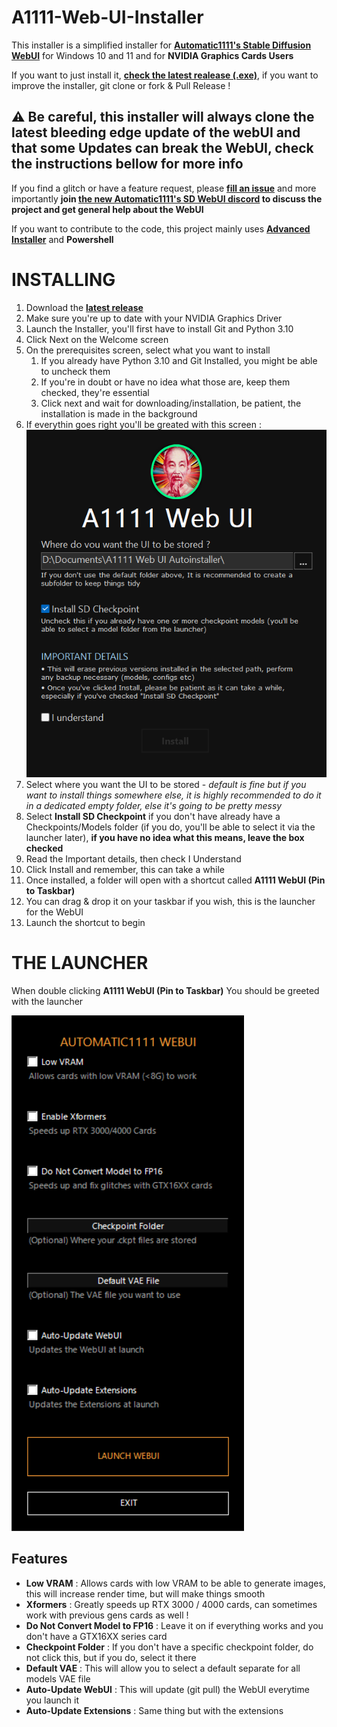 # A1111-Web-UI-Installer

This installer is a simplified installer for **[Automatic1111's Stable Diffusion WebUI](https://github.com/AUTOMATIC1111/stable-diffusion-webui)** for Windows 10 and 11 and for **NVIDIA Graphics Cards Users**

If you want to just install it, [**check the latest realease (.exe)**](https://github.com/EmpireMediaScience/A1111-Web-UI-Installer/releases), if you want to improve the installer, git clone or fork & Pull Release !

## ⚠️ Be careful, this installer will always clone the latest bleeding edge update of the webUI and that some Updates can break the WebUI, check the instructions bellow for more info

If you find a glitch or have a feature request, please [**fill an issue**](https://github.com/EmpireMediaScience/A1111-Web-UI-Installer/issues) and more importantly **join [the new Automatic1111's SD WebUI discord](https://discord.gg/5KRHgNpz) to discuss the project and get general help about the WebUI**

If you want to contribute to the code, this project mainly uses [**Advanced Installer**](https://www.advancedinstaller.com/) and **Powershell**

# INSTALLING

1. Download the [**latest release**](https://github.com/EmpireMediaScience/A1111-Web-UI-Installer/releases)
2. Make sure you're up to date with your NVIDIA Graphics Driver
3. Launch the Installer, you'll first have to install Git and Python 3.10
4. Click Next on the Welcome screen
5. On the prerequisites screen, select what you want to install
   1. If you already have Python 3.10 and Git Installed, you might be able to uncheck them
   2. If you're in doubt or have no idea what those are, keep them checked, they're essential
   3. Click next and wait for downloading/installation, be patient, the installation is made in the background
6. If everythin goes right you'll be greated with this screen : ![Installer](Media\Installer.png)
7. Select where you want the UI to be stored - _default is fine but if you want to install things somewhere else, it is highly recommended to do it in a dedicated empty folder, else it's going to be pretty messy_
8. Select **Install SD Checkpoint** if you don't have already have a Checkpoints/Models folder (if you do, you'll be able to select it via the launcher later), **if you have no idea what this means, leave the box checked**
9. Read the Important details, then check I Understand
10. Click Install and remember, this can take a while
11. Once installed, a folder will open with a shortcut called **A1111 WebUI (Pin to Taskbar)**
12. You can drag & drop it on your taskbar if you wish, this is the launcher for the WebUI
13. Launch the shortcut to begin

# THE LAUNCHER

When double clicking **A1111 WebUI (Pin to Taskbar)** You should be greeted with the launcher

![Launcher](Media\Launcher.png)

## Features

- **Low VRAM** : Allows cards with low VRAM to be able to generate images, this will increase render time, but will make things smooth
- **Xformers** : Greatly speeds up RTX 3000 / 4000 cards, can sometimes work with previous gens cards as well !
- **Do Not Convert Model to FP16** : Leave it on if everything works and you don't have a GTX16XX series card
- **Checkpoint Folder** : If you don't have a specific checkpoint folder, do not click this, but if you do, select it there
- **Default VAE** : This will allow you to select a default separate for all models VAE file
- **Auto-Update WebUI** : This will update (git pull) the WebUI everytime you launch it
- **Auto-Update Extensions** : Same thing but with the extensions
